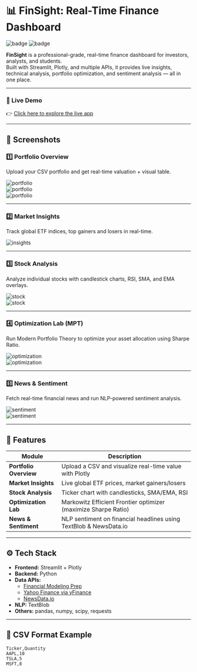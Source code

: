 # 📊 FinSight: Real-Time Finance Dashboard

![badge](https://img.shields.io/badge/Built%20With-Streamlit-blue?style=for-the-badge)
![badge](https://img.shields.io/badge/API%20Powered-FMP%2C%20NewsData.io%2C%20yFinance-green?style=for-the-badge)

**FinSight** is a professional-grade, real-time finance dashboard for investors, analysts, and students.  
Built with Streamlit, Plotly, and multiple APIs, it provides live insights, technical analysis, portfolio optimization, and sentiment analysis — all in one place.

---

### 🚀 Live Demo  
👉 [Click here to explore the live app](https://fin-dashboard-djx73uumq4pjhejxsvlyj8.streamlit.app/)

---

## 📸 Screenshots

### 1️⃣ Portfolio Overview
Upload your CSV portfolio and get real-time valuation + visual table.

![portfolio](screenshots/portfolio_overview1.png)  
![portfolio](screenshots/portfolio_overview2.png)  
![portfolio](screenshots/portfolio_overview3.png)

---

### 2️⃣ Market Insights
Track global ETF indices, top gainers and losers in real-time.

![insights](screenshots/optimization_lab2.png)

---

### 3️⃣ Stock Analysis
Analyze individual stocks with candlestick charts, RSI, SMA, and EMA overlays.

![stock](screenshots/stock_analysis1.png)  
![stock](screenshots/stock_analysis2.png)

---

### 4️⃣ Optimization Lab (MPT)
Run Modern Portfolio Theory to optimize your asset allocation using Sharpe Ratio.

![optimization](screenshots/optimization_lab1.png)  
![optimization](screenshots/optimization_lab3.png)

---

### 5️⃣ News & Sentiment
Fetch real-time financial news and run NLP-powered sentiment analysis.

![sentiment](screenshots/news_sentiment1.png)  
![sentiment](screenshots/news_sentiment2.png)

---

## 🚀 Features

| Module                | Description                                                                  |
|------------------------|------------------------------------------------------------------------------|
| **Portfolio Overview** | Upload a CSV and visualize real-time value with Plotly                      |
| **Market Insights**    | Live global ETF prices, market gainers/losers                                |
| **Stock Analysis**     | Ticker chart with candlesticks, SMA/EMA, RSI                                 |
| **Optimization Lab**   | Markowitz Efficient Frontier optimizer (maximize Sharpe Ratio)              |
| **News & Sentiment**   | NLP sentiment on financial headlines using TextBlob & NewsData.io           |

---

## ⚙️ Tech Stack

- **Frontend:** Streamlit + Plotly
- **Backend:** Python
- **Data APIs:**
  - [Financial Modeling Prep](https://financialmodelingprep.com/)
  - [Yahoo Finance via yFinance](https://pypi.org/project/yfinance/)
  - [NewsData.io](https://newsdata.io/)
- **NLP:** TextBlob
- **Others:** pandas, numpy, scipy, requests

---

## 🧪 CSV Format Example

```csv
Ticker,Quantity
AAPL,10
TSLA,5
MSFT,8
